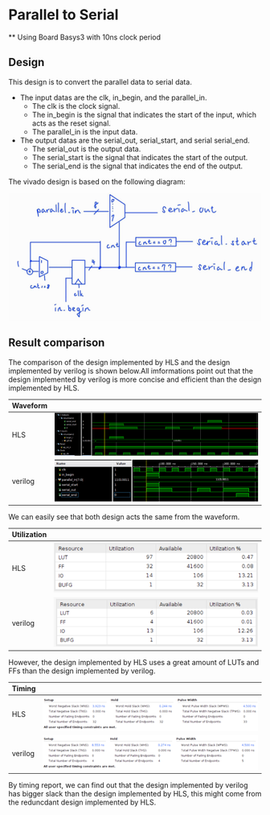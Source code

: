 # Parallel to Serial

** Using Board Basys3 with 10ns clock period

## Design

This design is to convert the parallel data to serial data.

* The input datas are the clk, in_begin, and the parallel_in.
  * The clk is the clock signal.
  * The in_begin  is the signal that indicates the start of the input, which acts as the reset signal.
  * The parallel_in is the input data.
* The output datas are the serial_out, serial_start, and  serial serial_end.
  * The serial_out is the output data.
  * The serial_start is the signal that indicates the start of the output.
  * The serial_end is the signal that indicates the end of the output.

The vivado design is based on the following diagram:

![Alt text](image-6.png)

## Result comparison

The comparison of the design implemented by HLS and the design implemented by verilog is shown below.All imformations point out that the design implemented by verilog is more concise and efficient than the design implemented by HLS.

|Waveform  |        |
|--------|--------|
|HLS     |![Alt text](image.png)|
|verilog |![Alt text](image-3.png)|

We can easily see that both design acts the same from the waveform.

|Utilization|                        |
|--         |--                      |
|HLS        | ![Alt text](image-1.png)|
|verilog    | ![Alt text](image-5.png) |

However, the design implemented by HLS uses a great amount of LUTs and FFs than the design implemented by verilog.

|Timing||
|--|--|
|HLS|![Alt text](image-2.png)|
|verilog|![Alt text](image-4.png)|

By timing report, we can find out that the design implemented by verilog has bigger slack than the design implemented by HLS, this might come from the reduncdant design implemented by HLS.
